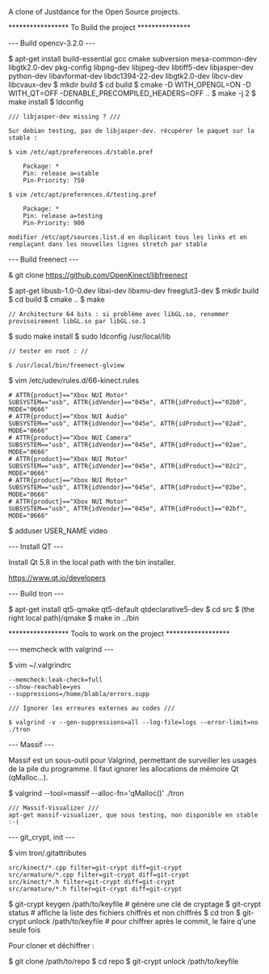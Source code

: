 A clone of Justdance for the Open Source projects.

***************** To Build the project ***************

--- Build opencv-3.2.0 ---

$ apt-get install build-essential gcc cmake subversion mesa-common-dev libgtk2.0-dev pkg-config libpng-dev libjpeg-dev libtiff5-dev libjasper-dev python-dev libavformat-dev libdc1394-22-dev libgtk2.0-dev libcv-dev libcvaux-dev
$ mkdir build
$ cd build
$ cmake -D WITH_OPENGL=ON -D WITH_QT=OFF -DENABLE_PRECOMPILED_HEADERS=OFF ..
$ make -j 2
$ make install
$ ldconfig

    /// libjasper-dev missing ? ///

    Sur debian testing, pas de libjasper-dev. récupérer le paquet sur la stable :

    $ vim /etc/apt/preferences.d/stable.pref

        Package: *
        Pin: release a=stable
        Pin-Priority: 750

    $ vim /etc/apt/preferences.d/testing.pref

        Package: *
        Pin: release a=testing
        Pin-Priority: 900

    modifier /etc/apt/sources.list.d en duplicant tous les links et en remplaçant dans les nouvelles lignes stretch par stable

--- Build freenect ---

& git clone https://github.com/OpenKinect/libfreenect

$ apt-get libusb-1.0-0.dev libxi-dev libxmu-dev freeglut3-dev
$ mkdir build
$ cd build
$ cmake ..
$ make

    // Architecture 64 bits : si problème avec libGL.so, renommer provisoirement libGL.so par libGL.so.1

$ sudo make install
$ sudo ldconfig /usr/local/lib

    // tester en root : //

    $ /usr/local/bin/freenect-glview

$ vim /etc/udev/rules.d/66-kinect.rules

    # ATTR{product}=="Xbox NUI Motor"
    SUBSYSTEM=="usb", ATTR{idVendor}=="045e", ATTR{idProduct}=="02b0", MODE="0666"
    # ATTR{product}=="Xbox NUI Audio"
    SUBSYSTEM=="usb", ATTR{idVendor}=="045e", ATTR{idProduct}=="02ad", MODE="0666"
    # ATTR{product}=="Xbox NUI Camera"
    SUBSYSTEM=="usb", ATTR{idVendor}=="045e", ATTR{idProduct}=="02ae", MODE="0666"
    # ATTR{product}=="Xbox NUI Motor"
    SUBSYSTEM=="usb", ATTR{idVendor}=="045e", ATTR{idProduct}=="02c2", MODE="0666"
    # ATTR{product}=="Xbox NUI Motor"
    SUBSYSTEM=="usb", ATTR{idVendor}=="045e", ATTR{idProduct}=="02be", MODE="0666"
    # ATTR{product}=="Xbox NUI Motor"
    SUBSYSTEM=="usb", ATTR{idVendor}=="045e", ATTR{idProduct}=="02bf", MODE="0666"

$ adduser USER_NAME video

--- Install QT ---

Install Qt 5.8 in the local path with the bin installer.

https://www.qt.io/developers

--- Build tron ---

$ apt-get install qt5-qmake qt5-default qtdeclarative5-dev
$ cd src
$ (the right local path)/qmake
$ make in ../bin

***************** Tools to work on the project ******************

--- memcheck with valgrind ---

$ vim ~/.valgrindrc

    --memcheck:leak-check=full
    --show-reachable=yes
    --suppressions=/home/blabla/errors.supp

    /// Ignorer les erreures externes au codes ///

    $ valgrind -v --gen-suppressions=all --log-file=logs --error-limit=no ./tron

--- Massif ---

Massif est un sous-outil pour Valgrind, permettant de surveiller les usages de la pile du programme.
Il faut ignorer les allocations de mémoire Qt (qMalloc…).

$ valgrind --tool=massif --alloc-fn='qMalloc()' ./tron

    /// Massif-Visualizer ///
    apt-get massif-visualizer, que sous testing, non disponible en stable :-(

--- git_crypt, init ---

$ vim tron/.gitattributes

    src/kinect/*.cpp filter=git-crypt diff=git-crypt
    src/armature/*.cpp filter=git-crypt diff=git-crypt
    src/kinect/*.h filter=git-crypt diff=git-crypt
    src/armature/*.h filter=git-crypt diff=git-crypt

$ git-crypt keygen /path/to/keyfile # génère une clé de cryptage
$ git-crypt status # affiche la liste des fichiers chiffrés et non chiffrés
$ cd tron
$ git-crypt unlock /path/to/keyfile # pour chiffrer après le commit, le faire q'une seule fois

Pour cloner et déchiffrer :

$ git clone /path/to/repo
$ cd repo
$ git-crypt unlock /path/to/keyfile
